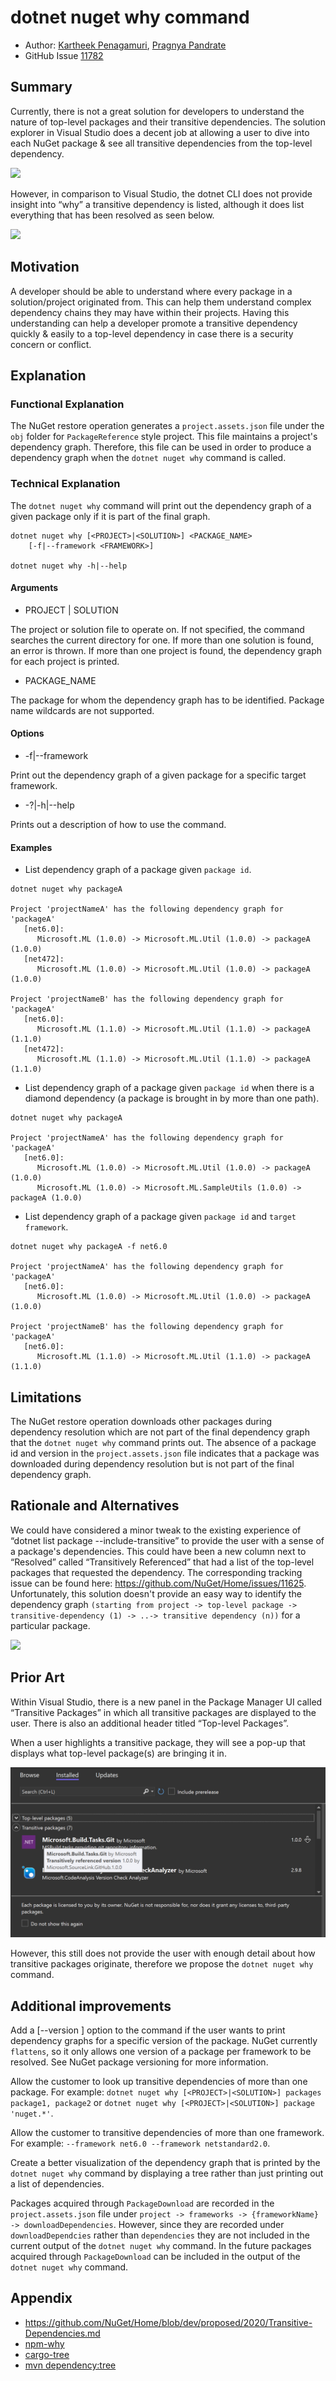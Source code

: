 # dotnet nuget why command

- Author: [Kartheek Penagamuri](https://github.com/kartheekp-ms), [Pragnya Pandrate](https://github.com/pragnya17)
- GitHub Issue [11782](https://github.com/NuGet/Home/issues/11782)

## Summary

Currently, there is not a great solution for developers to understand the nature of top-level packages and their transitive dependencies. The solution explorer in Visual Studio does a decent job at allowing a user to dive into each NuGet package & see all transitive dependencies from the top-level dependency.

![](../../meta/resources/TransitiveDependencies/SolutionView.png)

However, in comparison to Visual Studio, the dotnet CLI does not provide insight into “why” a transitive dependency is listed, although it does list everything that has been resolved as seen below.

![](../../meta/resources/TransitiveDependencies/DotNetCLI.png)

## Motivation

A developer should be able to understand where every package in a solution/project originated from. This can help them understand complex dependency chains they may have within their projects. Having this understanding can help a developer promote a transitive dependency quickly & easily to a top-level dependency in case there is a security concern or conflict.

## Explanation

### Functional Explanation

The NuGet restore operation generates a `project.assets.json` file under the `obj` folder for `PackageReference` style project. This file maintains a project's dependency graph. Therefore, this file can be used in order to produce a dependency graph when the `dotnet nuget why` command is called. 

### Technical Explanation

The `dotnet nuget why` command will print out the dependency graph of a given package only if it is part of the final graph.

```
dotnet nuget why [<PROJECT>|<SOLUTION>] <PACKAGE_NAME>
    [-f|--framework <FRAMEWORK>]

dotnet nuget why -h|--help
```
#### Arguments

- PROJECT | SOLUTION

The project or solution file to operate on. If not specified, the command searches the current directory for one. If more than one solution is found, an error is thrown. If more than one project is found, the dependency graph for each project is printed. 

- PACKAGE_NAME

The package for whom the dependency graph has to be identified. Package name wildcards are not supported.

#### Options

- -f|--framework <FRAMEWORK>

Print out the dependency graph of a given package for a specific target framework.

- -?|-h|--help

Prints out a description of how to use the command.

#### Examples

- List dependency graph of a package given `package id`.

```
dotnet nuget why packageA

Project 'projectNameA' has the following dependency graph for 'packageA'
   [net6.0]: 
      Microsoft.ML (1.0.0) -> Microsoft.ML.Util (1.0.0) -> packageA (1.0.0)
   [net472]:
      Microsoft.ML (1.0.0) -> Microsoft.ML.Util (1.0.0) -> packageA (1.0.0)

Project 'projectNameB' has the following dependency graph for 'packageA'
   [net6.0]:
      Microsoft.ML (1.1.0) -> Microsoft.ML.Util (1.1.0) -> packageA (1.1.0)
   [net472]:
      Microsoft.ML (1.1.0) -> Microsoft.ML.Util (1.1.0) -> packageA (1.1.0)
```

- List dependency graph of a package given `package id` when there is a diamond dependency (a package is brought in by more than one path).

```
dotnet nuget why packageA

Project 'projectNameA' has the following dependency graph for 'packageA'
   [net6.0]:
      Microsoft.ML (1.0.0) -> Microsoft.ML.Util (1.0.0) -> packageA (1.0.0)
      Microsoft.ML (1.0.0) -> Microsoft.ML.SampleUtils (1.0.0) -> packageA (1.0.0)
```

- List dependency graph of a package given `package id` and `target framework`.

```
dotnet nuget why packageA -f net6.0

Project 'projectNameA' has the following dependency graph for 'packageA'
   [net6.0]:
      Microsoft.ML (1.0.0) -> Microsoft.ML.Util (1.0.0) -> packageA (1.0.0)

Project 'projectNameB' has the following dependency graph for 'packageA'
   [net6.0]:
      Microsoft.ML (1.1.0) -> Microsoft.ML.Util (1.1.0) -> packageA (1.1.0)
```

## Limitations 

The NuGet restore operation downloads other packages during dependency resolution which are not part of the final dependency graph that the `dotnet nuget why` command prints out. The absence of a package id and version in the `project.assets.json` file indicates that a package was downloaded during dependency resolution but is not part of the final dependency graph.

## Rationale and Alternatives

We could have considered a minor tweak to the existing experience of “dotnet list package --include-transitive” to provide the user with a sense of a package's dependencies. This could have been a new column next to “Resolved” called “Transitively Referenced” that had a list of the top-level packages that requested the dependency. The corresponding tracking issue can be found here: https://github.com/NuGet/Home/issues/11625. Unfortunately, this solution doesn't provide an easy way to identify the dependency graph `(starting from project -> top-level package -> transitive-dependency (1) -> ..-> transitive dependency (n))` for a particular package.

![](../../meta/resources/TransitiveDependencies/DotNetCLI.png)

## Prior Art

Within Visual Studio, there is a new panel in the Package Manager UI called “Transitive Packages” in which all transitive packages are displayed to the user. There is also an additional header titled “Top-level Packages”.

When a user highlights a transitive package, they will see a pop-up that displays what top-level package(s) are bringing it in.

![](../../meta/resources/TransitiveDependencies/TransitiveVSPMUI.png)

However, this still does not provide the user with enough detail about how transitive packages originate, therefore we propose the `dotnet nuget why` command.

## Additional improvements

Add a [--version <VERSION>] option to the command if the user wants to print dependency graphs for a specific version of the package. NuGet currently `flattens`, so it only allows one version of a package per framework to be resolved. See NuGet package versioning for more information.

Allow the customer to look up transitive dependencies of more than one package. For example: `dotnet nuget why [<PROJECT>|<SOLUTION>] packages package1, package2` or `dotnet nuget why [<PROJECT>|<SOLUTION>] package 'nuget.*'`.

Allow the customer to transitive dependencies of more than one framework. For example: `--framework net6.0 --framework netstandard2.0`.

Create a better visualization of the dependency graph that is printed by the `dotnet nuget why` command by displaying a tree rather than just printing out a list of dependencies. 

Packages acquired through `PackageDownload` are recorded in the `project.assets.json` file under `project -> frameworks -> {frameworkName} -> downloadDependencies`. However, since they are recorded under `downloadDependcies` rather than `dependencies` they are not included in the current output of the `dotnet nuget why` command. In the future packages acquired through `PackageDownload` can be included in the output of the `dotnet nuget why` command.

## Appendix

- https://github.com/NuGet/Home/blob/dev/proposed/2020/Transitive-Dependencies.md
- [npm-why](https://github.com/amio/npm-why#npm-why-)
- [cargo-tree](https://doc.rust-lang.org/cargo/commands/cargo-tree.html)
- [mvn dependency:tree](https://maven.apache.org/plugins/maven-dependency-plugin/usage.html#dependency:tree)

